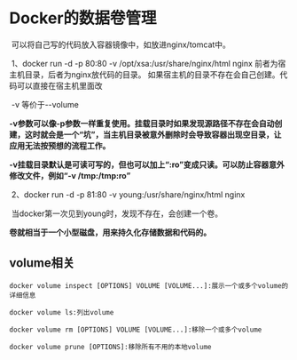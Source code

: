 # Docker的数据卷管理

​	可以将自己写的代码放入容器镜像中，如放进nginx/tomcat中。

​	1、docker run -d -p 80:80 -v  /opt/xsa:/usr/share/nginx/html   nginx   前者为宿主机目录，后者为nginx放代码的目录。  如果宿主机的目录不存在会自己创建。代码可以直接在宿主机里面改

​	-v 等价于--volume      

​	**-v参数可以像-p参数一样重复使用。挂载目录时如果发现源路径不存在会自动创建，这时就会是一个“坑”，当主机目录被意外删除时会导致容器出现空目录，让应用无法按预想的流程工作。**

​	**-v挂载目录默认是可读可写的，但也可以加上“:ro”变成只读。可以防止容器意外修改文件，例如“-v /tmp:/tmp:ro”**

​	2、docker run -d -p 81:80 -v young:/usr/share/nginx/html nginx

​	当docker第一次见到young时，发现不存在，会创建一个卷。

​	**卷就相当于一个小型磁盘，用来持久化存储数据和代码的。**



## volume相关

```
docker volume inspect [OPTIONS] VOLUME [VOLUME...]:展示一个或多个volume的详细信息

docker volume ls:列出volume

docker volume rm [OPTIONS] VOLUME [VOLUME...]:移除一个或多个volume

docker volume prune [OPTIONS]:移除所有不用的本地volume
```



## 